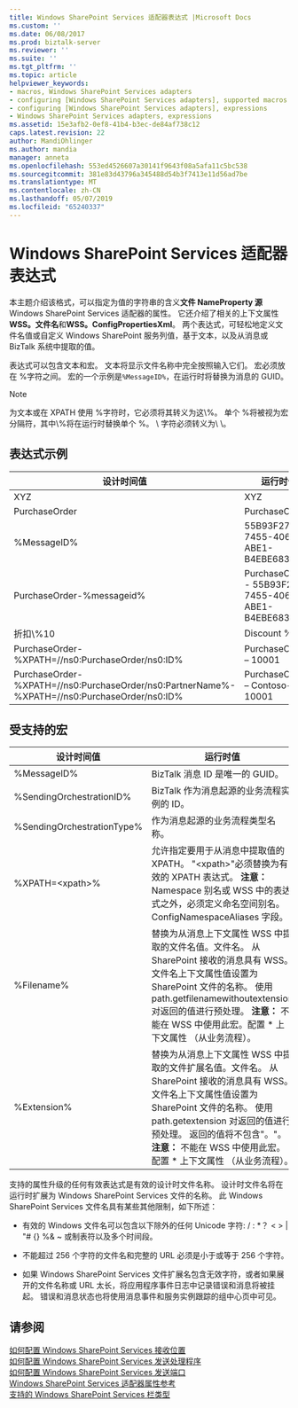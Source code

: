 ```yaml
---
title: Windows SharePoint Services 适配器表达式 |Microsoft Docs
ms.custom: ''
ms.date: 06/08/2017
ms.prod: biztalk-server
ms.reviewer: ''
ms.suite: ''
ms.tgt_pltfrm: ''
ms.topic: article
helpviewer_keywords:
- macros, Windows SharePoint Services adapters
- configuring [Windows SharePoint Services adapters], supported macros
- configuring [Windows SharePoint Services adapters], expressions
- Windows SharePoint Services adapters, expressions
ms.assetid: 15e3afb2-0ef8-41b4-b3ec-de84af738c12
caps.latest.revision: 22
author: MandiOhlinger
ms.author: mandia
manager: anneta
ms.openlocfilehash: 553ed4526607a30141f9643f08a5afa11c5bc538
ms.sourcegitcommit: 381e83d43796a345488d54b3f7413e11d56ad7be
ms.translationtype: MT
ms.contentlocale: zh-CN
ms.lasthandoff: 05/07/2019
ms.locfileid: "65240337"
---
```

# <a name="windows-sharepoint-services-adapter-expressions"></a>Windows SharePoint Services 适配器表达式
本主题介绍该格式，可以指定为值的字符串的含义**文件 NameProperty 源**Windows SharePoint Services 适配器的属性。 它还介绍了相关的上下文属性**WSS。文件名**和**WSS。ConfigPropertiesXml**。 两个表达式，可轻松地定义文件名值或自定义 Windows SharePoint 服务列值，基于文本，以及从消息或 BizTalk 系统中提取的值。  
  
 表达式可以包含文本和宏。 文本将显示文件名称中完全按照输入它们。 宏必须放在 %字符之间。 宏的一个示例是`%MessageID%`，在运行时将替换为消息的 GUID。  
  
> [!NOTE]
>  为文本或在 XPATH 使用 %字符时，它必须将其转义为这\\%。 单个 %将被视为宏分隔符，其中\\%将在运行时替换单个 %。 \ 字符必须转义为\\ \\。  
  
## <a name="expression-examples"></a>表达式示例  
  
|设计时间值|运行时值|  
|-----------------------|-------------------|  
|XYZ|XYZ|  
|PurchaseOrder|PurchaseOrder|  
|%MessageID%|55B93F27-7455-4066-ABE1-B4EBE6839A1A|  
|PurchaseOrder-%messageid%|PurchaseOrder - 55B93F27-7455-4066-ABE1-B4EBE6839A1A|  
|折扣\\%10|Discount %10|  
|PurchaseOrder-%XPATH=//ns0:PurchaseOrder/ns0:ID%|PurchaseOrder – 10001|  
|PurchaseOrder-%XPATH=//ns0:PurchaseOrder/ns0:PartnerName%-%XPATH=//ns0:PurchaseOrder/ns0:ID%|PurchaseOrder – Contoso-10001|  
  
## <a name="supported-macros"></a>受支持的宏  
  
|设计时间值|运行时值|  
|-----------------------|-------------------|  
|%MessageID%|BizTalk 消息 ID 是唯一的 GUID。|  
|%SendingOrchestrationID%|BizTalk 作为消息起源的业务流程实例的 ID。|  
|%SendingOrchestrationType%|作为消息起源的业务流程类型名称。|  
|%XPATH=\<xpath\>%|允许指定要用于从消息中提取值的 XPATH。 "\<xpath\>"必须替换为有效的 XPATH 表达式。 **注意：** Namespace 别名或 WSS 中的表达式之外，必须定义命名空间别名。ConfigNamespaceAliases 字段。|  
|%Filename%|替换为从消息上下文属性 WSS 中提取的文件名值。文件名。 从 SharePoint 接收的消息具有 WSS。文件名上下文属性值设置为 SharePoint 文件的名称。 使用 path.getfilenamewithoutextension 对返回的值进行预处理。 **注意：** 不能在 WSS 中使用此宏。配置 * 上下文属性 （从业务流程）。|  
|%Extension%|替换为从消息上下文属性 WSS 中提取的文件扩展名值。文件名。 从 SharePoint 接收的消息具有 WSS。文件名上下文属性值设置为 SharePoint 文件的名称。 使用 path.getextension 对返回的值进行预处理。 返回的值将不包含"。"。 **注意：** 不能在 WSS 中使用此宏。配置 * 上下文属性 （从业务流程）。|  
  
 支持的属性升级的任何有效表达式是有效的设计时文件名称。 设计时文件名将在运行时扩展为 Windows SharePoint Services 文件的名称。 此 Windows SharePoint Services 文件名具有某些其他限制，如下所述：  
  
-   有效的 Windows 文件名可以包含以下除外的任何 Unicode 字符: / \: *？  < > &#124; "# {} %& ~ 或制表符以及多个时间段。  
  
-   不能超过 256 个字符的文件名和完整的 URL 必须是小于或等于 256 个字符。  
  
-   如果 Windows SharePoint Services 文件扩展名包含无效字符，或者如果展开的文件名称或 URL 太长，将应用程序事件日志中记录错误和消息将被挂起。 错误和消息状态也将使用消息事件和服务实例跟踪的组中心页中可见。  
  
## <a name="see-also"></a>请参阅  
 [如何配置 Windows SharePoint Services 接收位置](../core/how-to-configure-a-windows-sharepoint-services-receive-location.md)   
 [如何配置 Windows SharePoint Services 发送处理程序](../core/how-to-configure-a-windows-sharepoint-services-send-handler.md)   
 [如何配置 Windows SharePoint Services 发送端口](../core/how-to-configure-a-windows-sharepoint-services-send-port.md)   
 [Windows SharePoint Services 适配器属性参考](../core/windows-sharepoint-services-adapter-properties-reference.md)   
 [支持的 Windows SharePoint Services 栏类型](../core/supported-windows-sharepoint-services-column-types.md)